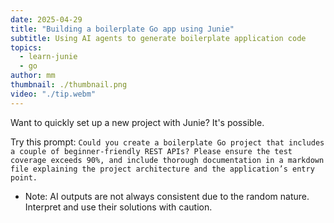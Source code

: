 ```yaml
---
date: 2025-04-29
title: "Building a boilerplate Go app using Junie"
subtitle: Using AI agents to generate boilerplate application code
topics:
  - learn-junie
  - go
author: mm
thumbnail: ./thumbnail.png
video: "./tip.webm"
---
```


Want to quickly set up a new project with Junie? It's possible.

Try this prompt: `Could you create a boilerplate Go project that includes a couple of beginner-friendly REST APIs? Please ensure the test coverage exceeds 90%, and include thorough documentation in a markdown file explaining the project architecture and the application’s entry point.`

- Note: AI outputs are not always consistent due to the random nature. Interpret and use their solutions with caution.
